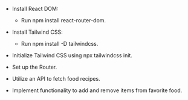 - Install React DOM:

  - Run npm install react-router-dom.

- Install Tailwind CSS:

  - Run npm install -D tailwindcss.

- Initialize Tailwind CSS using npx tailwindcss init.

- Set up the Router.

- Utilize an API to fetch food recipes.

- Implement functionality to add and remove items from favorite food.
